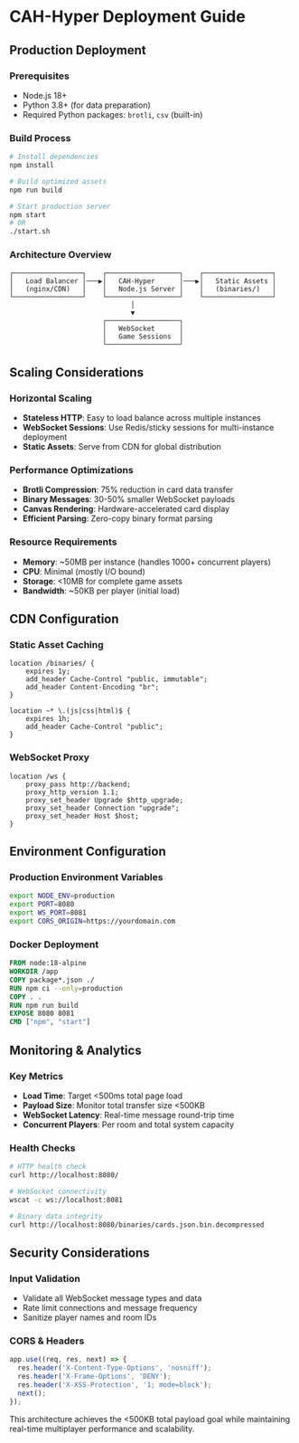 # CAH-Hyper Deployment Guide

## Production Deployment

### Prerequisites
- Node.js 18+ 
- Python 3.8+ (for data preparation)
- Required Python packages: `brotli`, `csv` (built-in)

### Build Process
```bash
# Install dependencies
npm install

# Build optimized assets
npm run build

# Start production server
npm start
# OR
./start.sh
```

### Architecture Overview

```
┌─────────────────┐    ┌──────────────────┐    ┌─────────────────┐
│   Load Balancer │───▶│   CAH-Hyper      │───▶│   Static Assets │
│   (nginx/CDN)   │    │   Node.js Server │    │   (binaries/)   │
└─────────────────┘    └──────────────────┘    └─────────────────┘
                              │
                              ▼
                       ┌──────────────────┐
                       │   WebSocket      │
                       │   Game Sessions  │
                       └──────────────────┘
```

## Scaling Considerations

### Horizontal Scaling
- **Stateless HTTP**: Easy to load balance across multiple instances
- **WebSocket Sessions**: Use Redis/sticky sessions for multi-instance deployment
- **Static Assets**: Serve from CDN for global distribution

### Performance Optimizations
- **Brotli Compression**: 75% reduction in card data transfer
- **Binary Messages**: 30-50% smaller WebSocket payloads  
- **Canvas Rendering**: Hardware-accelerated card display
- **Efficient Parsing**: Zero-copy binary format parsing

### Resource Requirements
- **Memory**: ~50MB per instance (handles 1000+ concurrent players)
- **CPU**: Minimal (mostly I/O bound)
- **Storage**: <10MB for complete game assets
- **Bandwidth**: ~50KB per player (initial load)

## CDN Configuration

### Static Asset Caching
```nginx
location /binaries/ {
    expires 1y;
    add_header Cache-Control "public, immutable";
    add_header Content-Encoding "br";
}

location ~* \.(js|css|html)$ {
    expires 1h;
    add_header Cache-Control "public";
}
```

### WebSocket Proxy
```nginx
location /ws {
    proxy_pass http://backend;
    proxy_http_version 1.1;
    proxy_set_header Upgrade $http_upgrade;
    proxy_set_header Connection "upgrade";
    proxy_set_header Host $host;
}
```

## Environment Configuration

### Production Environment Variables
```bash
export NODE_ENV=production
export PORT=8080
export WS_PORT=8081
export CORS_ORIGIN=https://yourdomain.com
```

### Docker Deployment
```dockerfile
FROM node:18-alpine
WORKDIR /app
COPY package*.json ./
RUN npm ci --only=production
COPY . .
RUN npm run build
EXPOSE 8080 8081
CMD ["npm", "start"]
```

## Monitoring & Analytics

### Key Metrics
- **Load Time**: Target <500ms total page load
- **Payload Size**: Monitor total transfer size <500KB
- **WebSocket Latency**: Real-time message round-trip time
- **Concurrent Players**: Per room and total system capacity

### Health Checks
```bash
# HTTP health check
curl http://localhost:8080/

# WebSocket connectivity
wscat -c ws://localhost:8081

# Binary data integrity
curl http://localhost:8080/binaries/cards.json.bin.decompressed
```

## Security Considerations

### Input Validation
- Validate all WebSocket message types and data
- Rate limit connections and message frequency
- Sanitize player names and room IDs

### CORS & Headers
```javascript
app.use((req, res, next) => {
  res.header('X-Content-Type-Options', 'nosniff');
  res.header('X-Frame-Options', 'DENY');
  res.header('X-XSS-Protection', '1; mode=block');
  next();
});
```

This architecture achieves the <500KB total payload goal while maintaining real-time multiplayer performance and scalability.